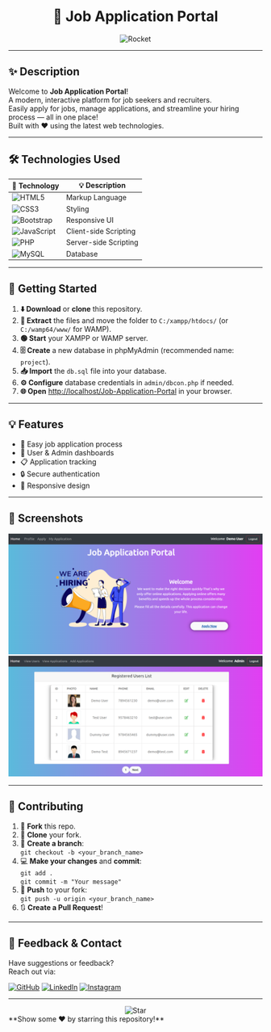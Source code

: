 <div align="center">

# 🚀 Job Application Portal

<img src="https://media.giphy.com/media/3o7aD2saalBwwftBIY/giphy.gif" width="200" alt="Rocket" />

</div>

---

## ✨ Description

Welcome to **Job Application Portal**!  
A modern, interactive platform for job seekers and recruiters.  
Easily apply for jobs, manage applications, and streamline your hiring process — all in one place!  
Built with ❤️ using the latest web technologies.

---

## 🛠️ Technologies Used

| 🚩 Technology | 💡 Description |
|--------------|----------------|
| ![HTML5](https://img.shields.io/badge/HTML5-E34F26?style=for-the-badge&logo=html5&logoColor=white) | Markup Language |
| ![CSS3](https://img.shields.io/badge/CSS3-1572B6?style=for-the-badge&logo=css3&logoColor=white) | Styling |
| ![Bootstrap](https://img.shields.io/badge/bootstrap-%23563D7C.svg?style=for-the-badge&logo=bootstrap&logoColor=white) | Responsive UI |
| ![JavaScript](https://img.shields.io/badge/JavaScript-F7DF1E?style=for-the-badge&logo=javascript&logoColor=black) | Client-side Scripting |
| ![PHP](https://img.shields.io/badge/php-darkviolet.svg?style=for-the-badge&logo=php&logoColor=white) | Server-side Scripting |
| ![MySQL](https://img.shields.io/badge/mysql-%23000f.svg?style=for-the-badge&logo=mysql&logoColor=white) | Database |

---

## 🚦 Getting Started

1. **⬇️ Download** or **clone** this repository.
2. **📂 Extract** the files and move the folder to `C:/xampp/htdocs/` (or `C:/wamp64/www/` for WAMP).
3. **🟢 Start** your XAMPP or WAMP server.
4. **🗄️ Create** a new database in phpMyAdmin (recommended name: `project`).
5. **📥 Import** the `db.sql` file into your database.
6. **⚙️ Configure** database credentials in `admin/dbcon.php` if needed.
7. **🌐 Open** [http://localhost/Job-Application-Portal](http://localhost/Job-Application-Portal) in your browser.

---

## 💡 Features

- 📝 Easy job application process
- 👤 User & Admin dashboards
- 📋 Application tracking
- 🔒 Secure authentication
- 📱 Responsive design

---

## 📸 Screenshots

<div align="center">
  <img src="https://github.com/Adi51244/Job-Application-Portal/blob/master/images/Screenshot-HomePage.PNG" width="700" alt="Home Page Screenshot" />
  <br>
  <img src="https://github.com/Adi51244/Job-Application-Portal/blob/master/images/Screenshot-UsersListPage.PNG" width="700" alt="Users List Screenshot" />
</div>

---

## 🙌 Contributing

1. 🍴 **Fork** this repo.
2. 👯 **Clone** your fork.
3. 🔀 **Create a branch**:  
   `git checkout -b <your_branch_name>`
4. 💻 **Make your changes** and **commit**:  
   `git add .`  
   `git commit -m "Your message"`
5. 🚀 **Push** to your fork:  
   `git push -u origin <your_branch_name>`
6. 🔃 **Create a Pull Request**!

---

## 💬 Feedback & Contact

Have suggestions or feedback?  
Reach out via:

[![GitHub](https://img.shields.io/badge/github-%23121011.svg?style=for-the-badge&logo=github&logoColor=white)](https://github.com/Adi51244)
[![LinkedIn](https://img.shields.io/badge/linkedin-%230077B5.svg?style=for-the-badge&logo=linkedin&logoColor=white)](https://www.linkedin.com/in/your-linkedin-profile/)
[![Instagram](https://img.shields.io/badge/instagram-%23E4405F.svg?style=for-the-badge&logo=Instagram&logoColor=white)](https://www.instagram.com/your-instagram-profile/)

---

<div align="center">

<img src="https://media.giphy.com/media/26ufnwz3wDUli7GU0/giphy.gif" width="100" alt="Star" />  

</div>
**Show some ❤️ by starring this repository!**
